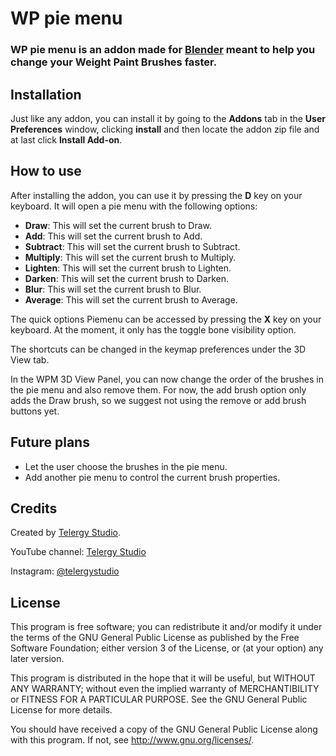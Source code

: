 # WP pie menu

### WP pie menu is an addon made for [Blender](https://www.blender.org/) meant to help you change your Weight Paint Brushes faster.

## Installation

Just like any addon, you can install it by going to the **Addons** tab in the **User Preferences** window, clicking **install** and then locate the addon zip file and at last click **Install Add-on**.

## How to use

After installing the addon, you can use it by pressing the **D** key on your keyboard. It will open a pie menu with the following options:

- **Draw**: This will set the current brush to Draw.
- **Add**: This will set the current brush to Add.
- **Subtract**: This will set the current brush to Subtract.
- **Multiply**: This will set the current brush to Multiply.
- **Lighten**: This will set the current brush to Lighten.
- **Darken**: This will set the current brush to Darken.
- **Blur**: This will set the current brush to Blur.
- **Average**: This will set the current brush to Average.

The quick options Piemenu can be accessed by pressing the **X** key on your keyboard. At the moment, it only has the toggle bone visibility option.

The shortcuts can be changed in the keymap preferences under the 3D View tab.

In the WPM 3D View Panel, you can now change the order of the brushes in the pie menu and also remove them. For now, the add brush option only adds the Draw brush, so we suggest not using the remove or add brush buttons yet.

## Future plans

- Let the user choose the brushes in the pie menu.
- Add another pie menu to control the current brush properties.

## Credits

Created by [Telergy Studio](https://www.telergystudio.com/).

YouTube channel: [Telergy Studio](https://www.youtube.com/channel/UCp-PL6KFY8qLqgFctxMRq3g)

Instagram: [@telergystudio](https://www.instagram.com/telergystudio/)

## License

This program is free software; you can redistribute it and/or modify
it under the terms of the GNU General Public License as published by
the Free Software Foundation; either version 3 of the License, or
(at your option) any later version.

This program is distributed in the hope that it will be useful, but
WITHOUT ANY WARRANTY; without even the implied warranty of
MERCHANTIBILITY or FITNESS FOR A PARTICULAR PURPOSE. See the GNU
General Public License for more details.

You should have received a copy of the GNU General Public License
along with this program. If not, see <http://www.gnu.org/licenses/>.
